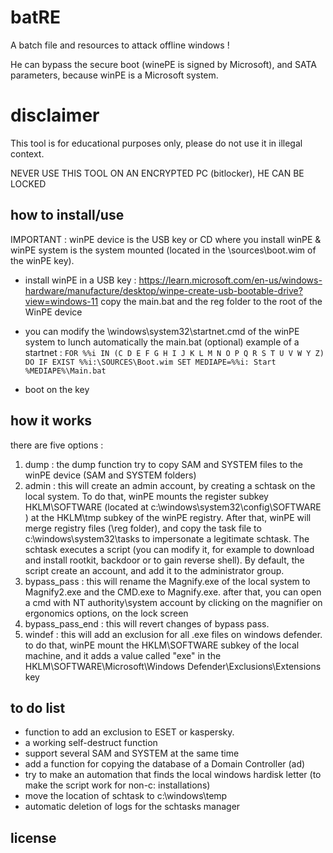 # batRE
 A batch file and resources to attack offline windows !
 
 He can bypass the secure boot (winePE is signed by Microsoft), and SATA parameters, because winPE is a Microsoft system.
 
 # disclaimer 
 
 This tool is for educational purposes only, please do not use it in illegal context.
 
 NEVER USE THIS TOOL ON AN ENCRYPTED PC (bitlocker), HE CAN BE LOCKED
 
 ## how to install/use
 
 IMPORTANT : 
 winPE device is the USB key or CD where you install winPE &
 winPE system is the system mounted (located in the \sources\boot.wim of the winPE key).
 
* install winPE in a USB key :
  https://learn.microsoft.com/en-us/windows-hardware/manufacture/desktop/winpe-create-usb-bootable-drive?view=windows-11
  copy the main.bat and the reg folder to the root of the WinPE device 
 
* you can modify the \windows\system32\startnet.cmd of the winPE system to lunch automatically the main.bat (optional)
 example of a startnet :
 `FOR %%i IN (C D E F G H I J K L M N O P Q R S T U V W Y Z) DO IF EXIST %%i:\SOURCES\Boot.wim SET MEDIAPE=%%i:
 Start %MEDIAPE%\Main.bat`

* boot on the key
 
 ## how it works 
 
 there are five options : 
 1. dump  : the dump function try to copy SAM and SYSTEM files to the winPE device (SAM and SYSTEM folders)
 2. admin : this will create an admin account, by creating a schtask on the local system. To do that, winPE mounts the register subkey HKLM\SOFTWARE (located at c:\windows\system32\config\SOFTWARE ) at the HKLM\tmp subkey of the winPE registry. After that, winPE will merge registry files (\reg folder), and copy the task file to c:\windows\system32\tasks to impersonate a legitimate schtask. The schtask executes a script (you can modify it, for example to download and install rootkit, backdoor or to gain reverse shell). By default, the script create an account, and add it to the administrator group.   
 3. bypass_pass : this will rename the Magnify.exe of the local system to Magnify2.exe and the CMD.exe to Magnify.exe. after that, you can open a cmd with NT authority\system account by clicking on the magnifier on ergonomics options, on the lock screen
 4. bypass_pass_end : this will revert changes of bypass pass.
 5. windef : this will add an exclusion for all .exe files on windows defender. to do that, winPE mount the HKLM\SOFTWARE subkey of the local machine, and it adds a value called "exe" in the HKLM\SOFTWARE\Microsoft\Windows Defender\Exclusions\Extensions key
 
 ## to do list
 * function to add an exclusion to ESET or kaspersky.
 * a working self-destruct function
 * support several SAM and SYSTEM at the same time
 * add a function for copying the database of a Domain Controller (ad)
 * try to make an automation that finds the local windows hardisk letter (to make the script work for non-c: installations)
 * move the location of schtask to c:\windows\temp
 * automatic deletion of logs for the schtasks manager
 ## license
 